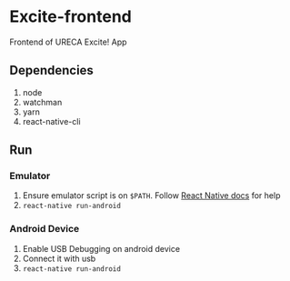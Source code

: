 # Excite-frontend
Frontend of URECA Excite! App

## Dependencies

1. node
2. watchman
3. yarn
4. react-native-cli

## Run

### Emulator

1. Ensure emulator script is on ```$PATH```. Follow [React Native docs](https://facebook.github.io/react-native/docs/getting-started.html) for help
2. ```react-native run-android```

### Android Device

1. Enable USB Debugging on android device
2. Connect it with usb
3. ```react-native run-android```
